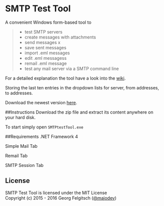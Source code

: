 # SMTP Test Tool

A convenient Windows form-based tool to

> - test SMTP servers
> - create messages with attachments
> - send messages x
> - save sent messages
> - import .eml messages
> - edit .eml messagess
> - remail .eml message
> - test any mail server via a SMTP command line

For a detailed explanation the tool have a look into the [wiki](https://github.com/georgjf/SMTPtool/wiki).

Storing the last ten entries in the dropdown lists for server, from addresses, to addresses.


Download the newest version [here](https://raw.githubusercontent.com/georgjf/SMTPtool/master/SMTPtool%20v4.zip). 

##Instructions
Download the zip file and extract its content anywhere on your hard disk.

To start simply open `SMTPtestTool.exe`


##Requirements
.NET Framework 4



Simple Mail Tab

Remail Tab

SMTP Session Tab

## License
SMTP Test Tool is licensed under the MIT License  
Copyright (c) 2015 - 2016 Georg Felgitsch ([@majodev](https://twitter.com/majodev))